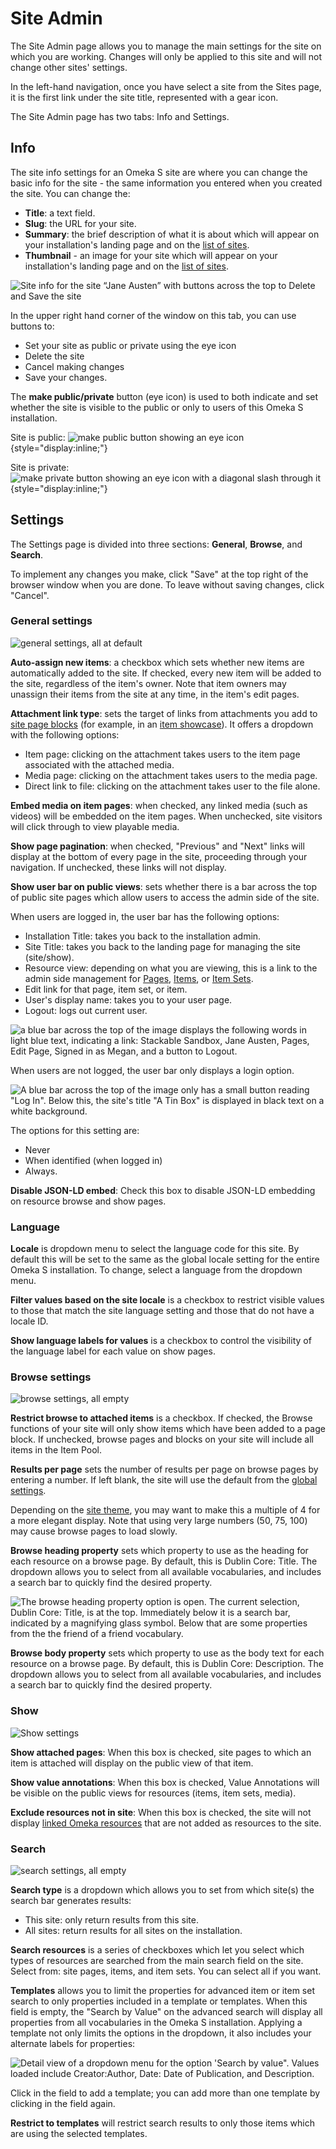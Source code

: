 # Site Admin

The Site Admin page allows you to manage the main settings for the site on which you are working. Changes will only be applied to this site and will not change other sites' settings. 

In the left-hand navigation, once you have select a site from the Sites page, it is the first link under the site title, represented with a gear icon. 

The Site Admin page has two tabs: Info and Settings.

## Info 
The site info settings for an Omeka S site are where you can change the basic info for the site - the same information you entered when you created the site. You can change the:

* **Title**: a text field. 
* **Slug**: the URL for your site.
* **Summary**: the brief description of what it is about which will appear on your installation's landing page and on the [list of sites](../sites/site_pages.md#list-of-sites). 
* **Thumbnail** - an image for your site which will appear on your installation's landing page and on the [list of sites](../sites/site_pages.md#list-of-sites).

![Site info for the site “Jane Austen” with buttons across the top to Delete and Save the site](../sites/sitesfiles/sites_siteinfo.png)

In the upper right hand corner of the window on this tab, you can use buttons to:

- Set your site as public or private using the eye icon
- Delete the site
- Cancel making changes
- Save your changes.

The **make public/private** button (eye icon) is used to both indicate and set whether the site is visible to the public or only to users of this Omeka S installation. 

Site is public: ![make public button showing an eye icon](../content/contentfiles/item_public.png){style="display:inline;"}

Site is private: ![make private button showing an eye icon with a diagonal slash through it](../content/contentfiles/item_private.png){style="display:inline;"}

## Settings
The Settings page is divided into three sections: **General**, **Browse**, and **Search**. 

To implement any changes you make, click "Save" at the top right of the browser window when you are done. To leave without saving changes, click "Cancel".

### General settings

![general settings, all at default](../sites/sitesfiles/sites_settingsgen.png)

**Auto-assign new items**: a checkbox which sets whether new items are automatically added to the site. If checked, every new item will be added to the site, regardless of the item's owner. Note that item owners may unassign their items from the site at any time, in the item's edit pages.

**Attachment link type**: sets the target of links from attachments you add to [site page blocks](../sites/site_pages.md#page-blocks) (for example, in an [item showcase](../sites/site_pages.md#item-showcase)). It offers a dropdown with the following options:

- Item page: clicking on the attachment takes users to the item page associated with the attached media.
- Media page: clicking on the attachment takes users to the media page.
- Direct link to file: clicking on the attachment takes user to the file alone. 

**Embed media on item pages**: when checked, any linked media (such as videos) will be embedded on the item pages. When unchecked, site visitors will click through to view playable media.

**Show page pagination**: when checked, "Previous" and "Next" links will display at the bottom of every page in the site, proceeding through your navigation. If unchecked, these links will not display.

**Show user bar on public views**: sets whether there is a bar across the top of public site pages which allow users to access the admin side of the site. 

When users are logged in, the user bar has the following options:

- Installation Title: takes you back to the installation admin.
- Site Title: takes you back to the landing page for managing the site (site/show).
- Resource view: depending on what you are viewing, this is a link to the admin side management for [Pages](../sites/site_pages.md), [Items](../content/items.md), or [Item Sets](../content/item-sets.md).
- Edit link for that page, item set, or item. 
- User's display name: takes you to your user page.
- Logout: logs out current user.

![a blue bar across the top of the image displays the following words in light blue text, indicating a link: Stackable Sandbox, Jane Austen, Pages, Edit Page, Signed in as Megan, and a button to Logout.](../sites/sitesfiles/sites_userbarin.png)

When users are not logged, the user bar only displays a login option.

![A blue bar across the top of the image only has a small button reading "Log In". Below this, the site's title "A Tin Box" is displayed in black text on a white background.](../sites/sitesfiles/sites_userbarout.png)

The options for this setting are:

- Never
- When identified (when logged in) 
- Always.

**Disable JSON-LD embed**: Check this box to disable JSON-LD embedding on resource browse and show pages.

### Language

**Locale** is dropdown menu to select the language code for this site. By default this will be set to the same as the global locale setting for the entire Omeka S installation. To change, select a language from the dropdown menu.

**Filter values based on the site locale** is a checkbox to restrict visible values to those that match the site language setting and those that do not have a locale ID.

**Show language labels for values** is a checkbox to control the visibility of the language label for each value on show pages.

### Browse settings

![browse settings, all empty](../sites/sitesfiles/sites_settingsbrowse.png)

**Restrict browse to attached items** is a checkbox. If checked, the Browse functions of your site will only show items which have been added to a page block. If unchecked, browse pages and blocks on your site will include all items in the Item Pool.

**Results per page** sets the number of results per page on browse pages by entering a number. If left blank, the site will use the default from the [global settings](../admin/settings.md).

Depending on the [site theme](../sites/site_theme.md), you may want to make this a multiple of 4 for a more elegant display. Note that using very large numbers (50, 75, 100) may cause browse pages to load slowly.

**Browse heading property** sets which property to use as the heading for each resource on a browse page. By default, this is Dublin Core: Title. The dropdown allows you to select from all available vocabularies, and includes a search bar to quickly find the desired property.

![The browse heading property option is open. The current selection, Dublin Core: Title, is at the top. Immediately below it is a search bar, indicated by a magnifying glass symbol. Below that are some properties from the the friend of a friend vocabulary.](../sites/sitesfiles/sites_setbrowseprop.png)


**Browse body property** sets which property to use as the body text for each resource on a browse page. By default, this is Dublin Core: Description. The dropdown allows you to select from all available vocabularies, and includes a search bar to quickly find the desired property.

### Show 

![Show settings](../sites/sitesfiles/sites_settingShow.png)

**Show attached pages**: When this box is checked, site pages to which an item is attached will display on the public view of that item.

**Show value annotations**: When this box is checked, Value Annotations will be visible on the public views for resources (items, item sets, media).

**Exclude resources not in site**: When this box is checked, the site will not display [linked Omeka resources](../content/items.md#linked-resources) that are not added as resources to the site. 

### Search 

![search settings, all empty](../sites/sitesfiles/sites_settingssearch.png)

**Search type** is a dropdown which allows you to set from which site(s) the search bar generates results: 

- This site: only return results from this site.
- All sites: return results for all sites on the installation. 

**Search resources** is a series of checkboxes which let you select which types of resources are searched from the main search field on the site. Select from: site pages, items, and item sets. You can select all if you want.

**Templates** allows you to limit the properties for advanced item or item set search to only properties included in a template or templates. When this field is empty, the "Search by Value" on the advanced search will display all properties from all vocabularies in the Omeka S installation. Applying a template not only limits the options in the dropdown, it also includes your alternate labels for properties: 

![Detail view of a dropdown menu for the option 'Search by value". Values loaded include Creator:Author, Date: Date of Publication, and Description.](../sites/sitesfiles/sites_settingtemp.png)

Click in the field to add a template; you can add more than one template by clicking in the field again.

**Restrict to templates** will restrict search results to only those items which are using the selected templates. 
